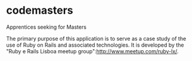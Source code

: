 codemasters
===========

Apprentices seeking for Masters

The primary purpose of this application is to serve as a case study of the use of Ruby on Rails and associated
technologies. It is developed by the "Ruby e Rails Lisboa meetup group":http://www.meetup.com/ruby-lx/.

